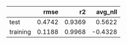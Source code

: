 |          |   rmse |     r2 |   avg_nll |
|:---------|-------:|-------:|----------:|
| test     | 0.4742 | 0.9369 |    0.5622 |
| training | 0.1188 | 0.9968 |   -0.4328 |